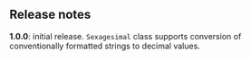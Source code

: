 ## Release notes

**1.0.0**:  initial release.  `Sexagesimal` class supports conversion of conventionally formatted strings to decimal values.
